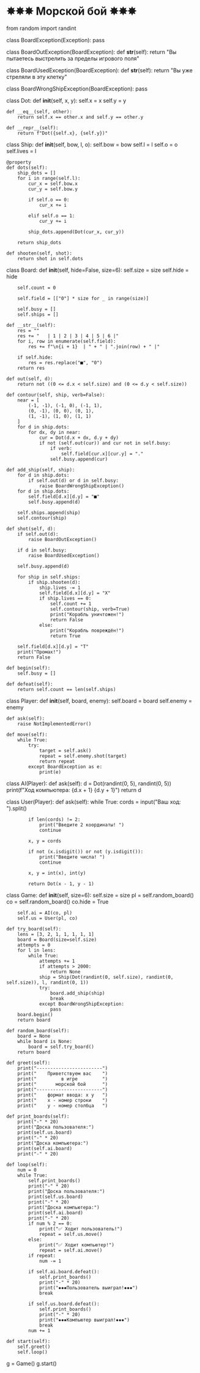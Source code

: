 # ✸✸✸ Морской бой ✸✸✸

from random import randint


class BoardException(Exception):
    pass


class BoardOutException(BoardException):
    def __str__(self):
        return "Вы пытаетесь выстрелить за пределы игрового поля"


class BoardUsedException(BoardException):
    def __str__(self):
        return "Вы уже стреляли в эту клетку"


class BoardWrongShipException(BoardException):
    pass


class Dot:
    def __init__(self, x, y):
        self.x = x
        self.y = y

    def __eq__(self, other):
        return self.x == other.x and self.y == other.y

    def __repr__(self):
        return f"Dot({self.x}, {self.y})"


class Ship:
    def __init__(self, bow, l, o):
        self.bow = bow
        self.l = l
        self.o = o
        self.lives = l

    @property
    def dots(self):
        ship_dots = []
        for i in range(self.l):
            cur_x = self.bow.x
            cur_y = self.bow.y

            if self.o == 0:
                cur_x += i

            elif self.o == 1:
                cur_y += i

            ship_dots.append(Dot(cur_x, cur_y))

        return ship_dots

    def shooten(self, shot):
        return shot in self.dots


class Board:
    def __init__(self, hide=False, size=6):
        self.size = size
        self.hide = hide

        self.count = 0

        self.field = [["0"] * size for _ in range(size)]

        self.busy = []
        self.ships = []

    def __str__(self):
        res = ""
        res += "   | 1 | 2 | 3 | 4 | 5 | 6 |"
        for i, row in enumerate(self.field):
            res += f"\n{i + 1}  | " + " | ".join(row) + " |"

        if self.hide:
            res = res.replace("■", "0")
        return res

    def out(self, d):
        return not ((0 <= d.x < self.size) and (0 <= d.y < self.size))

    def contour(self, ship, verb=False):
        near = [
            (-1, -1), (-1, 0), (-1, 1),
            (0, -1), (0, 0), (0, 1),
            (1, -1), (1, 0), (1, 1)
        ]
        for d in ship.dots:
            for dx, dy in near:
                cur = Dot(d.x + dx, d.y + dy)
                if not (self.out(cur)) and cur not in self.busy:
                    if verb:
                        self.field[cur.x][cur.y] = "."
                    self.busy.append(cur)

    def add_ship(self, ship):
        for d in ship.dots:
            if self.out(d) or d in self.busy:
                raise BoardWrongShipException()
        for d in ship.dots:
            self.field[d.x][d.y] = "■"
            self.busy.append(d)

        self.ships.append(ship)
        self.contour(ship)

    def shot(self, d):
        if self.out(d):
            raise BoardOutException()

        if d in self.busy:
            raise BoardUsedException()

        self.busy.append(d)

        for ship in self.ships:
            if ship.shooten(d):
                ship.lives -= 1
                self.field[d.x][d.y] = "X"
                if ship.lives == 0:
                    self.count += 1
                    self.contour(ship, verb=True)
                    print("Корабль уничтожен!")
                    return False
                else:
                    print("Корабль повреждён!")
                    return True

        self.field[d.x][d.y] = "T"
        print("Промах!")
        return False

    def begin(self):
        self.busy = []

    def defeat(self):
        return self.count == len(self.ships)


class Player:
    def __init__(self, board, enemy):
        self.board = board
        self.enemy = enemy

    def ask(self):
        raise NotImplementedError()

    def move(self):
        while True:
            try:
                target = self.ask()
                repeat = self.enemy.shot(target)
                return repeat
            except BoardException as e:
                print(e)


class AI(Player):
    def ask(self):
        d = Dot(randint(0, 5), randint(0, 5))
        print(f"Ход компьютера: {d.x + 1} {d.y + 1}")
        return d


class User(Player):
    def ask(self):
        while True:
            cords = input("Ваш ход: ").split()

            if len(cords) != 2:
                print("Введите 2 координаты! ")
                continue

            x, y = cords

            if not (x.isdigit()) or not (y.isdigit()):
                print("Введите числа! ")
                continue

            x, y = int(x), int(y)

            return Dot(x - 1, y - 1)


class Game:
    def __init__(self, size=6):
        self.size = size
        pl = self.random_board()
        co = self.random_board()
        co.hide = True

        self.ai = AI(co, pl)
        self.us = User(pl, co)

    def try_board(self):
        lens = [3, 2, 1, 1, 1, 1, 1]
        board = Board(size=self.size)
        attempts = 0
        for l in lens:
            while True:
                attempts += 1
                if attempts > 2000:
                    return None
                ship = Ship(Dot(randint(0, self.size), randint(0, self.size)), l, randint(0, 1))
                try:
                    board.add_ship(ship)
                    break
                except BoardWrongShipException:
                    pass
        board.begin()
        return board

    def random_board(self):
        board = None
        while board is None:
            board = self.try_board()
        return board

    def greet(self):
        print("------------------------")
        print("    Приветствуем вас    ")
        print("         в игре         ")
        print("       морской бой      ")
        print("------------------------")
        print("    формат ввода: x y   ")
        print("    x - номер строки    ")
        print("    y - номер столбца   ")

    def print_boards(self):
        print("-" * 20)
        print("Доска пользователя:")
        print(self.us.board)
        print("-" * 20)
        print("Доска компьютера:")
        print(self.ai.board)
        print("-" * 20)

    def loop(self):
        num = 0
        while True:
            self.print_boards()
            print("-" * 20)
            print("Доска пользователя:")
            print(self.us.board)
            print("-" * 20)
            print("Доска компьютера:")
            print(self.ai.board)
            print("-" * 20)
            if num % 2 == 0:
                print("✅ Ходит пользователь!")
                repeat = self.us.move()
            else:
                print("✅ Ходит компьютер!")
                repeat = self.ai.move()
            if repeat:
                num -= 1

            if self.ai.board.defeat():
                self.print_boards()
                print("-" * 20)
                print("✸✸✸Пользователь выиграл!✸✸✸")
                break

            if self.us.board.defeat():
                self.print_boards()
                print("-" * 20)
                print("✸✸✸Компьютер выиграл!✸✸✸")
                break
            num += 1

    def start(self):
        self.greet()
        self.loop()


g = Game()
g.start()
